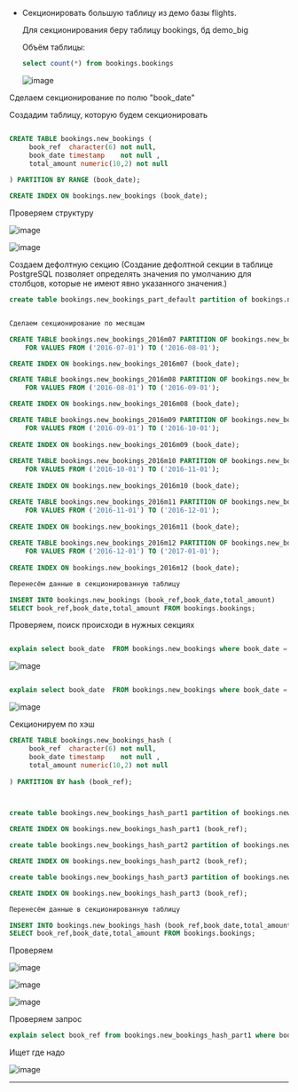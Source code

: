 * Секционировать большую таблицу из демо базы flights.

   Для секционирования беру таблицу bookings, бд demo_big
  
   Объём таблицы:
     
  ```sql 
  select count(*) from bookings.bookings

  ```
  ![image](https://github.com/VyacheslavIT/postgre/assets/136000255/d8b624cd-dc66-4577-baeb-37022a92d2fd)

Сделаем секционирование по полю "book_date"

Создадим таблицу, которую будем секционировать

```sql

CREATE TABLE bookings.new_bookings (
     book_ref  character(6) not null,
     book_date timestamp    not null ,
     total_amount numeric(10,2) not null
         
) PARTITION BY RANGE (book_date);

CREATE INDEX ON bookings.new_bookings (book_date);

```

Проверяем структуру 



![image](https://github.com/VyacheslavIT/postgre/assets/136000255/0aeba3a1-0df5-4321-ade4-0424e4dc3042)


![image](https://github.com/VyacheslavIT/postgre/assets/136000255/2b72532c-1ec6-4f0a-9322-84d9550f4a73)

Создаем дефолтную секцию (Создание дефолтной секции в таблице PostgreSQL позволяет определять значения по умолчанию для столбцов, которые не имеют явно указанного значения.)


```sql
create table bookings.new_bookings_part_default partition of bookings.new_bookings default;
```
```sql

Сделаем секционирование по месяцам 

CREATE TABLE bookings.new_bookings_2016m07 PARTITION OF bookings.new_bookings
    FOR VALUES FROM ('2016-07-01') TO ('2016-08-01');

CREATE INDEX ON bookings.new_bookings_2016m07 (book_date);

CREATE TABLE bookings.new_bookings_2016m08 PARTITION OF bookings.new_bookings
    FOR VALUES FROM ('2016-08-01') TO ('2016-09-01');

CREATE INDEX ON bookings.new_bookings_2016m08 (book_date);

CREATE TABLE bookings.new_bookings_2016m09 PARTITION OF bookings.new_bookings
    FOR VALUES FROM ('2016-09-01') TO ('2016-10-01');
	
CREATE INDEX ON bookings.new_bookings_2016m09 (book_date);	
	
CREATE TABLE bookings.new_bookings_2016m10 PARTITION OF bookings.new_bookings
    FOR VALUES FROM ('2016-10-01') TO ('2016-11-01');	
	
CREATE INDEX ON bookings.new_bookings_2016m10 (book_date);	

CREATE TABLE bookings.new_bookings_2016m11 PARTITION OF bookings.new_bookings
    FOR VALUES FROM ('2016-11-01') TO ('2016-12-01');	
	
CREATE INDEX ON bookings.new_bookings_2016m11 (book_date);	
	
CREATE TABLE bookings.new_bookings_2016m12 PARTITION OF bookings.new_bookings
    FOR VALUES FROM ('2016-12-01') TO ('2017-01-01');
	
CREATE INDEX ON bookings.new_bookings_2016m12 (book_date);

```
```sql
Перенесём данные в секционированную таблицу

INSERT INTO bookings.new_bookings (book_ref,book_date,total_amount) 
SELECT book_ref,book_date,total_amount FROM bookings.bookings;

```
Проверяем, поиск происходи в нужных секциях

```sql

explain select book_date  FROM bookings.new_bookings where book_date = '2016-07-10'

```
![image](https://github.com/VyacheslavIT/postgre/assets/136000255/8177dcd1-903d-435e-95c8-acd99fdc57e4)

```sql

explain select book_date  FROM bookings.new_bookings where book_date = '2016-09-10 07:34:00'
```
![image](https://github.com/VyacheslavIT/postgre/assets/136000255/265ca729-252e-47f4-8420-4593366f83f9)



Секционируем по хэш

```sql
CREATE TABLE bookings.new_bookings_hash (
     book_ref  character(6) not null,
     book_date timestamp    not null ,
     total_amount numeric(10,2) not null
         
) PARTITION BY hash (book_ref);



create table bookings.new_bookings_hash_part1 partition of bookings.new_bookings_hash for values with (modulus 3 , remainder 0)

CREATE INDEX ON bookings.new_bookings_hash_part1 (book_ref);

create table bookings.new_bookings_hash_part2 partition of bookings.new_bookings_hash for values with (modulus 3 , remainder 1)

CREATE INDEX ON bookings.new_bookings_hash_part2 (book_ref);

create table bookings.new_bookings_hash_part3 partition of bookings.new_bookings_hash for values with (modulus 3 , remainder 2)

CREATE INDEX ON bookings.new_bookings_hash_part3 (book_ref);

Перенесём данные в секционированную таблицу

INSERT INTO bookings.new_bookings_hash (book_ref,book_date,total_amount) 
SELECT book_ref,book_date,total_amount FROM bookings.bookings;
```

Проверяем 

![image](https://github.com/VyacheslavIT/postgre/assets/136000255/b59486d6-068d-47f8-8f6f-1b65d91cabcf)

![image](https://github.com/VyacheslavIT/postgre/assets/136000255/d19d1325-c121-4ad0-af38-d2d8ce510815)

![image](https://github.com/VyacheslavIT/postgre/assets/136000255/afebc969-90c8-43b2-bd49-ba4b6eafe611)

Проверяем запрос
```sql
explain select book_ref from bookings.new_bookings_hash_part1 where book_ref ='2B06E6';
```
Ищет где надо

![image](https://github.com/VyacheslavIT/postgre/assets/136000255/92f7a7fc-ad28-46c3-bf2e-3b7ed05f481a)



------------------------------------------------------
